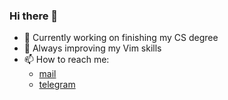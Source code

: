 ### Hi there 👋

<!--
**MatteoGiorgi/MatteoGiorgi** is a ✨ _special_ ✨ repository because its `README.md` (this file) appears on your GitHub profile.

Here are some ideas to get you started:

- 🔭 I’m currently working on ...
- 🌱 I’m currently learning ...
- 👯 I’m looking to collaborate on ...
- 🤔 I’m looking for help with ...
- 💬 Ask me about ...
- 📫 How to reach me: ...
- 😄 Pronouns: ...
- ⚡ Fun fact: ...
-->

- 🔭 Currently working on finishing my CS degree
- 🌱 Always improving my Vim skills
- 📫 How to reach me:
    - [mail](mailto:matteo.giorgi@protonmail.com)
    - [telegram](https://t.me/drogaina)
